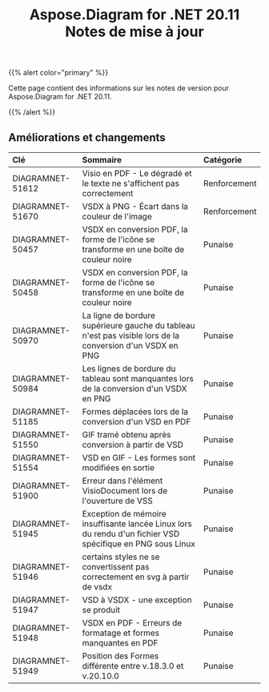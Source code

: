 ﻿---
title: Aspose.Diagram for .NET 20.11 Notes de mise à jour
type: docs
weight: 9
url: /fr/net/aspose-diagram-for-net-20-11-release-notes/
---
{{% alert color="primary" %}}

Cette page contient des informations sur les notes de version pour Aspose.Diagram for .NET 20.11.

{{% /alert %}}
## **Améliorations et changements**  ##

|**Clé**|**Sommaire**|**Catégorie**|
|:- |:- |:- |
|DIAGRAMNET-51612|Visio en PDF - Le dégradé et le texte ne s'affichent pas correctement|Renforcement|
|DIAGRAMNET-51670|VSDX à PNG - Écart dans la couleur de l'image|Renforcement|
|DIAGRAMNET-50457|VSDX en conversion PDF, la forme de l'icône se transforme en une boîte de couleur noire|Punaise|
|DIAGRAMNET-50458|VSDX en conversion PDF, la forme de l'icône se transforme en une boîte de couleur noire|Punaise|
|DIAGRAMNET-50970|La ligne de bordure supérieure gauche du tableau n'est pas visible lors de la conversion d'un VSDX en PNG|Punaise|
|DIAGRAMNET-50984|Les lignes de bordure du tableau sont manquantes lors de la conversion d'un VSDX en PNG|Punaise|
|DIAGRAMNET-51185|Formes déplacées lors de la conversion d'un VSD en PDF|Punaise|
|DIAGRAMNET-51550|GIF tramé obtenu après conversion à partir de VSD|Punaise|
|DIAGRAMNET-51554|VSD en GIF - Les formes sont modifiées en sortie|Punaise|
|DIAGRAMNET-51900|Erreur dans l'élément VisioDocument lors de l'ouverture de VSS|Punaise|
|DIAGRAMNET-51945|Exception de mémoire insuffisante lancée Linux lors du rendu d'un fichier VSD spécifique en PNG sous Linux|Punaise|
|DIAGRAMNET-51946|certains styles ne se convertissent pas correctement en svg à partir de vsdx|Punaise|
|DIAGRAMNET-51947|VSD à VSDX - une exception se produit|Punaise|
|DIAGRAMNET-51948|VSDX en PDF - Erreurs de formatage et formes manquantes en PDF|Punaise|
|DIAGRAMNET-51949|Position des Formes différente entre v.18.3.0 et v.20.10.0|Punaise|



